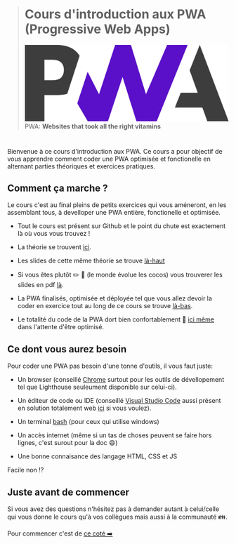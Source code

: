 > # Cours d'introduction aux PWA (Progressive Web Apps)
>
> ![bg right:50% 60%](./images/pwa-logo.png)
> PWA: **Websites that took all the right vitamins**

#

Bienvenue à ce cours d'introduction aux PWA. Ce cours a pour objectif de vous apprendre comment coder une PWA optimisée et fonctionelle en alternant parties théoriques et exercices pratiques.

## Comment ça marche ?

Le cours c'est au final pleins de petits exercices qui vous améneront, en les assemblant tous, à develloper une PWA entière, fonctionelle et optimisée.

- Tout le cours est présent sur Github et le point du chute est exactement là où vous vous trouvez !

- La théorie se trouvent [ici](https://github.com/ETML-ES/PWACourse/blob/main/Partie1_BaseJSOutilsDebug.md).

- Les slides de cette même théorie se trouve [là-haut](https://etml-es.github.io/Theorie/Partie1_BaseJSOutilsDebug.html#1)

- Si vous êtes plutôt :pencil2: :closed_book: (le monde évolue les cocos) vous trouverer les slides en pdf [là](https://github.com/ETML-ES/PWACourse/tree/main/PDF).

- La PWA finalisés, optimisée et déployée tel que vous allez devoir la coder en exercice tout au long de ce cours se trouve [là-bas](https://etml-es.github.io/pwa/dist/).

- Le totalité du code de la PWA dort bien confortablement :princess: [ici même](https://github.com/ETML-ES/ETML-ES.github.io/tree/main/pwa) dans l'attente d'être optimisé.

## Ce dont vous aurez besoin

Pour coder une PWA pas besoin d'une tonne d'outils, il vous faut juste:

- Un browser (conseillé [Chrome](https://www.google.com/chrome/) surtout pour les outils de dévellopement tel que Lighthouse seuleument disponible sur celui-ci).

- Un éditeur de code ou IDE (conseillé [Visual Studio Code](https://code.visualstudio.com/) aussi présent en solution totalement web [ici](https://vscode.dev/) si vous voulez).

- Un terminal [bash](https://gitforwindows.org/) (pour ceux qui utilise windows)

- Un accès internet (même si un tas de choses peuvent se faire hors lignes, c'est surout pour la doc :smile:)

- Une bonne connaisance des langage HTML, CSS et JS

Facile non :interrobang:

## Juste avant de commencer

Si vous avez des questions n'hésitez pas à demander autant à celui/celle qui vous donne le cours qu'à vos collègues mais aussi à la communauté :family:.

Pour commencer c'est de [ce coté :arrow_right:](https://etml-es.github.io/Theorie/Partie1_BaseJSOutilsDebug.html#1)
